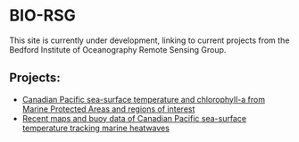 # BIO-RSG

This site is currently under development, linking to current projects from the Bedford Institute of Oceanography Remote Sensing Group.


## Projects:

* [Canadian Pacific sea-surface temperature and chlorophyll-a from Marine Protected Areas and regions of interest](https://bio-rsg.github.io/SST_Chla_Report.html)
* [Recent maps and buoy data of Canadian Pacific sea-surface temperature tracking marine heatwaves](https://github.com/BIO-RSG/Pacific_SST_NRT_Monitoring)
